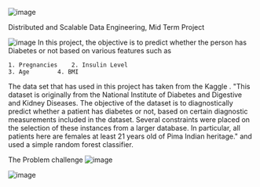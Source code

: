  ![image](https://user-images.githubusercontent.com/99366942/196695905-277c3466-0054-4773-809f-481cacd42dbc.png)

Distributed and Scalable Data Engineering, Mid Term Project

![image](https://user-images.githubusercontent.com/99366942/196695788-03eb991e-e0a8-4445-8661-304c0700ccc8.png)
In this project, the objective is to predict whether the person has Diabetes or not based on various features such as
		
    1. Pregnancies    2. Insulin Level
    3. Age	      4. BMI
The data set that has used in this project has taken from the Kaggle . "This dataset is originally from the National Institute of Diabetes and Digestive and Kidney Diseases. The objective of the dataset is to diagnostically predict whether a patient has diabetes or not, based on certain diagnostic measurements included in the dataset. Several constraints were placed on the selection of these instances from a larger database. In particular, all patients here are females at least 21 years old of Pima Indian heritage." and used a simple random forest classifier.


 The Problem challenge
![image](https://user-images.githubusercontent.com/99366942/196712403-937c893c-1930-4d3b-977a-f3673393bec1.png)



![image](https://user-images.githubusercontent.com/99366942/196711604-75dc5248-9a96-4678-b7f2-017872c3f701.png)
